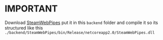 # IMPORTANT

Download [SteamWebPipes](https://github.com/xPaw/SteamWebPipes) put it in this `backend` folder and compile it so its structured like this `./backend/SteamWebPipes/bin/Release/netcoreapp2.0/SteamWebPipes.dll`